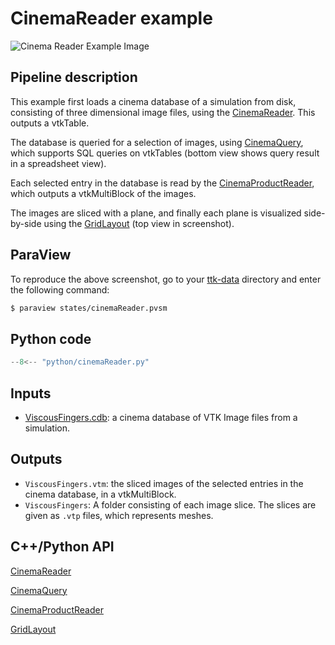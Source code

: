 # CinemaReader example

![Cinema Reader Example Image](https://topology-tool-kit.github.io/img/gallery/cinemaReader.jpeg)

## Pipeline description
This example first loads a cinema database of a simulation from disk, consisting of three dimensional image files, using the [CinemaReader](https://topology-tool-kit.github.io/doc/html/classttkCinemaReader.html). This outputs a vtkTable.

The database is queried for a selection of images, using [CinemaQuery](https://topology-tool-kit.github.io/doc/html/classttkCinemaQuery.html), which supports SQL queries on vtkTables (bottom view shows query result in a spreadsheet view).

Each selected entry in the database is read by the [CinemaProductReader](https://topology-tool-kit.github.io/doc/html/classttkCinemaProductReader.html), which outputs a vtkMultiBlock of the images.

The images are sliced with a plane, and finally each plane is visualized side-by-side using the [GridLayout](https://topology-tool-kit.github.io/doc/html/classttkGridLayout.html) (top view in screenshot).

## ParaView
To reproduce the above screenshot, go to your [ttk-data](https://github.com/topology-tool-kit/ttk-data) directory and enter the following command:
``` bash
$ paraview states/cinemaReader.pvsm
```

## Python code

``` python  linenums="1"
--8<-- "python/cinemaReader.py"
```

## Inputs
- [ViscousFingers.cdb](https://github.com/topology-tool-kit/ttk-data/tree/dev/ViscousFingers.cdb): a cinema database of VTK Image files from a simulation.

## Outputs
- `ViscousFingers.vtm`: the sliced images of the selected entries in the cinema database, in a vtkMultiBlock. 
- `ViscousFingers`: A folder consisting of each image slice. The slices are given as `.vtp` files, which represents meshes.

## C++/Python API
[CinemaReader](https://topology-tool-kit.github.io/doc/html/classttkCinemaReader.html)

[CinemaQuery](https://topology-tool-kit.github.io/doc/html/classttkCinemaQuery.html)

[CinemaProductReader](https://topology-tool-kit.github.io/doc/html/classttkCinemaProductReader.html)

[GridLayout](https://topology-tool-kit.github.io/doc/html/classttkGridLayout.html)

